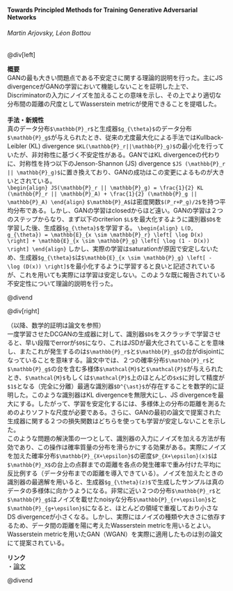 #### Towards Principled Methods for Training Generative Adversarial Networks
###### Martin Arjovsky, Léon Bottou

@div[left]

__概要__<br>
GANの最も大きい問題点である不安定さに関する理論的説明を行った。主にJS divergenceがGANの学習において機能しないことを証明した上で、Discriminatorの入力にノイズを加えることの意味を示し、その上でより適切な分布間の距離の尺度としてWasserstein metricが使用できることを提唱した。<br>
<br>
__手法・新規性__<br>
真のデータ分布`$\mathbb{P}_r$`と生成器`$g_{\theta}$`のデータ分布`$\mathbb{P}_g$`が与えられたとき、従来の尤度最大化による手法ではKullback-Leibler (KL) divergence `$KL(\mathbb{P}_r||\mathbb{P}_g)$`の最小化を行っていたが、非対称性に基づく不安定性がある。GANではKL divergenceの代わりに、対称性を持つ以下のJenson-Shannon (JS) divergence `$JS (\mathbb{P}_r || \mathbb{P}_g)$`に置き換えており、GANの成功はこの変更によるものが大きいとされている。<br>
`\begin{align} JS(\mathbb{P}_r || \mathbb{P}_g) = \frac{1}{2} KL (\mathbb{P}_r || \mathbb{P}_A) + \frac{1}{2} (\mathbb{P}_g || \mathbb{P}_A) \end{align}`
`$\mathbb{P}_A$`は密度関数`$(P_r+P_g)/2$`を持つ平均分布である。しかし、GANの学習はclosedからほど遠い。GANの学習は２つのステップからなり、まず以下のcriterion `$L$`を最大化するように識別器`$D$`を学習した後、生成器`$g_{\theta}$`を学習する。
`\begin{align} L(D, g_{\theta}) = \mathbb{E}_{x \sim \mathbb{P}_r} \left[ \log D(x) \right] + \mathbb{E}_{x \sim \mathbb{P}_g} \left[ \log (1 - D(x)) \right] \end{align}`
しかし、実際の学習はsaturationが原因で安定しないため、生成器`$g_{\theta}$`は`$\mathbb{E}_{x \sim \mathbb{P}_g} \left[ - \log (D(x)) \right]$`を最小化するように学習すると良いと記述されているが、これを用いても実際には学習は安定しない。このような既に報告されている不安定性について理論的説明を行った。<br>

@divend

@div[right]

（以降、数学的証明は論文を参照）<br>
一度学習させたDCGANの生成器に対して、識別器`$D$`をスクラッチで学習させると、早い段階でerrorが`$0$`になり、これはJSDが最大化されていることを意味し、またこれが発生するのは`$\mathbb{P}_r$`と`$\mathbb{P}_g$`の台がdisjointになっていることを意味する。論文中では、２つの確率分布`$\mathbb{P}_r$`と`$\mathbb{P}_g$`の台を含む多様体`$\mathcal{M}$`と`$\mathcal{P}$`が与えられたとき、`$\mathcal{M}$`もしくは`$\mathcal{P}$`上のほとんどの`$x$`に対して精度が`$1$`となる（完全に分離）最適な識別器`$D^{\ast}$`が存在することを数学的に証明した。このような識別器はKL divergenceを無限大にし、JS divergenceを最大にする。したがって、学習を安定化するには、多様体上の分布の距離を測るためのよりソフトな尺度が必要である。さらに、GANの最初の論文で提案された生成器に関する２つの損失関数はどちらを使っても学習が安定しないことを示した。<br>
このような問題の解決策の一つとして、識別器の入力にノイズを加える方法が有効であり、この操作は確率質量の分布を滑らかにする効果がある。実際にノイズを加えた確率分布`$\mathbb{P}_{X+\epsilon}$`の密度`$P_{X+\epsilon}(x)$`は`$\mathbb{P}_X$`の台上の点群までの距離を各点の発生確率で重み付けた平均に反比例する（データ分布までの距離を導入できている）。ノイズを加えたときの識別器の最適解を用いると、生成器`$g_{\theta}(z)$`で生成したサンプルは真のデータの多様体に向かうようになる。非常に近い２つの分布`$\mathbb{P}_r$`と`$\mathbb{P}_g$`はノイズを載せたnoisyな分布`$\mathbb{P}_{r+\epsilon}$`と`$\mathbb{P}_{g+\epsilon}$`になると、ほとんどの領域で重複しており小さなDS divergenceが小さくなる。しかし、実際にはノイズの種類や大きさに依存するため、データ間の距離を陽に考えたWasserstein metricを用いるとよい。Wasserstein metricを用いたGAN（WGAN）を実際に適用したものは別の論文にて提案されている。<br>

__リンク__<br>
・[論文](https://arxiv.org/pdf/1701.04862.pdf)<br>

@divend